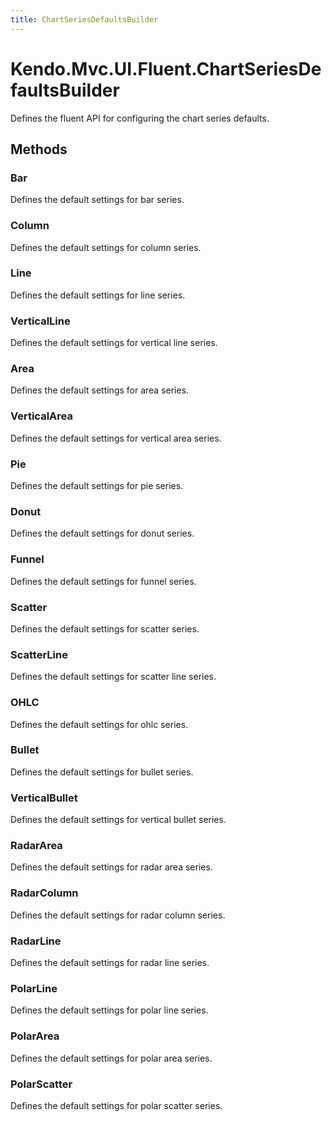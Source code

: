 ```yaml
---
title: ChartSeriesDefaultsBuilder
---
```


# Kendo.Mvc.UI.Fluent.ChartSeriesDefaultsBuilder
Defines the fluent API for configuring the chart series defaults.




## Methods


### Bar
Defines the default settings for bar series.





### Column
Defines the default settings for column series.





### Line
Defines the default settings for line series.





### VerticalLine
Defines the default settings for vertical line series.





### Area
Defines the default settings for area series.





### VerticalArea
Defines the default settings for vertical area series.





### Pie
Defines the default settings for pie series.





### Donut
Defines the default settings for donut series.





### Funnel
Defines the default settings for funnel series.





### Scatter
Defines the default settings for scatter series.





### ScatterLine
Defines the default settings for scatter line series.





### OHLC
Defines the default settings for ohlc series.





### Bullet
Defines the default settings for bullet series.





### VerticalBullet
Defines the default settings for vertical bullet series.





### RadarArea
Defines the default settings for radar area series.





### RadarColumn
Defines the default settings for radar column series.





### RadarLine
Defines the default settings for radar line series.





### PolarLine
Defines the default settings for polar line series.





### PolarArea
Defines the default settings for polar area series.





### PolarScatter
Defines the default settings for polar scatter series.







